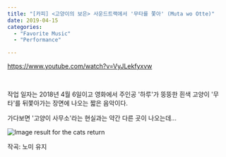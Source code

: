 ```yaml
---
title: "[카피] <고양이의 보은> 사운드트랙에서 '무타를 쫓아' (Muta wo Otte)"
date: 2019-04-15
categories: 
  - "Favorite Music"
  - "Performance"

---
```


https://www.youtube.com/watch?v=VyJLekfyxvw

 

작업 일자는 2018년 4월 6일이고 영화에서 주인공 '하루'가 뚱뚱한 흰색 고양이 '무타'를 뒤쫓아가는 장면에 나오는 짧은 음악이다.

가다보면 '고양이 사무소'라는 현실과는 약간 다른 곳이 나오는데...

![Image result for the cats return](https://i.pinimg.com/originals/d2/70/a8/d270a850cd32f17ff94e8ba98489e85d.gif)

작곡: 노미 유지
